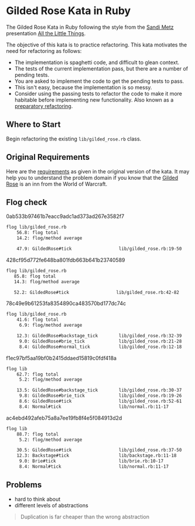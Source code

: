 Gilded Rose Kata in Ruby
========================

The Gilded Rose Kata in Ruby following the style from the [Sandi Metz](https://twitter.com/sandimetz)
presentation [All the Little Things](https://www.youtube.com/watch?v=8bZh5LMaSmE).

The objective of this kata is to practice refactoring. This kata motivates the need for refactoring as follows:

* The implementation is spaghetti code, and difficult to glean context.
* The tests of the current implementation pass, but there are a number of pending tests.
* You are asked to implement the code to get the pending tests to pass.
* This isn't easy, because the implementation is so messy.
* Consider using the passing tests to refactor the code to make it more habitable before implementing new functionality.
Also known as a [preparatory refactoring](http://martinfowler.com/articles/workflowsOfRefactoring/#preparatory).

## Where to Start

Begin refactoring the existing `lib/gilded_rose.rb` class.

## Original Requirements

Here are the [requirements](https://github.com/jimweirich/gilded_rose_kata#original-description-of-the-gilded-rose)
as given in the original version of the kata. It may help you to understand the problem domain if you know
that the [Gilded Rose](http://wowwiki.wikia.com/wiki/Gilded_Rose) is an inn from the World of Warcraft.


## Flog check

0ab533b97461b7eacc9adc1ad373ad267e3582f7
```bash
flog lib/gilded_rose.rb
    56.8: flog total
    14.2: flog/method average

    47.9: GildedRose#tick                  lib/gilded_rose.rb:19-50
```

428cf95d772fe648ba801fdb663b641b23740589
```bash
flog lib/gilded_rose.rb
   85.8: flog total
   14.3: flog/method average

   52.2: GildedRose#tick                  lib/gilded_rose.rb:42-82
```

78c49e9b61253fa8354890ca483570bd177dc74c
```bash
flog lib/gilded_rose.rb
    41.6: flog total
     6.9: flog/method average

    12.3: GildedRose#backstage_tick        lib/gilded_rose.rb:32-39
     9.0: GildedRose#brie_tick             lib/gilded_rose.rb:21-28
     8.4: GildedRose#normal_tick           lib/gilded_rose.rb:12-18
```

f1ec97bf5aa19bf0b2415ddaed15819c0fdf418a
```bash
flog lib
    62.7: flog total
     5.2: flog/method average

    13.5: GildedRose#backstage_tick        lib/gilded_rose.rb:30-37
     9.8: GildedRose#brie_tick             lib/gilded_rose.rb:19-26
     8.6: GildedRose#tick                  lib/gilded_rose.rb:52-61
     8.4: Normal#tick                      lib/normal.rb:11-17
```

ac4ebd492afeb75a8a7ee19fb8f4e5f084913d2d
```bash
flog lib
    88.7: flog total
     5.2: flog/method average

    30.5: GildedRose#tick                  lib/gilded_rose.rb:37-50
    12.3: Backstage#tick                   lib/backstage.rb:11-18
     9.0: Brie#tick                        lib/brie.rb:10-17
     8.4: Normal#tick                      lib/normal.rb:11-17
```
## Problems
- hard to think about
- different levels of abstractions

> Duplication is far cheaper than the wrong abstraction
